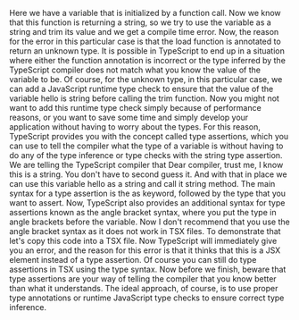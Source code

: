Here we have a variable that is initialized by a function call.
Now we know that this function is returning a string, so we try to use the variable as a string and
trim its value and we get a compile time error.
Now, the reason for the error in this particular case is that the load function is annotated to return
an unknown type.
It is possible in TypeScript to end up in a situation where either the function annotation is incorrect
or the type inferred by the TypeScript compiler does not match what you know the value of the variable
to be.
Of course, for the unknown type, in this particular case, we can add a JavaScript runtime type check
to ensure that the value of the variable hello is string before calling the trim function.
Now you might not want to add this runtime type check simply because of performance reasons, or you
want to save some time and simply develop your application without having to worry about the types.
For this reason, TypeScript provides you with the concept called type assertions, which you can use
to tell the compiler what the type of a variable is without having to do any of the type inference or
type checks with the string type assertion.
We are telling the TypeScript compiler that Dear compiler, trust me, I know this is a string.
You don't have to second guess it.
And with that in place we can use this variable hello as a string and call it string method.
The main syntax for a type assertion is the as keyword, followed by the type that you want to assert.
Now, TypeScript also provides an additional syntax for type assertions known as the angle bracket syntax,
where you put the type in angle brackets before the variable.
Now I don't recommend that you use the angle bracket syntax as it does not work in TSX files.
To demonstrate that let's copy this code into a TSX file.
Now TypeScript will immediately give you an error, and the reason for this error is that it thinks
that this is a JSX element instead of a type assertion.
Of course you can still do type assertions in TSX using the type syntax.
Now before we finish, beware that type assertions are your way of telling the compiler that you know
better than what it understands.
The ideal approach, of course, is to use proper type annotations or runtime JavaScript type checks
to ensure correct type inference.
